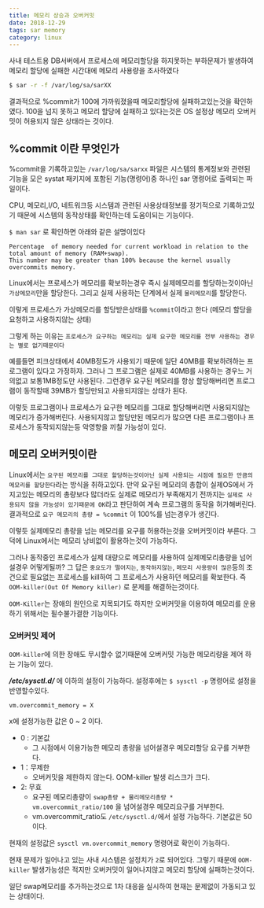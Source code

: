 ```yaml
---
title: 메모리 상승과 오버커밋 
date: 2018-12-29
tags: sar memory
category: linux
---
```


사내 테스트용 DB서버에서 프로세스에 메모리할당을 하지못하는 부하문제가 발생하여 메모리 할당에 실패한 시간대에 메모리 사용량을 조사하였다
```bash
$ sar -r -f /var/log/sa/sarXX
```
결과적으로 %commit가 100에 가까워졌을때 메모리할당에 실패하고있는것을 확인하였다.
100을 넘지 못하고 메모리 할당에 실패하고 있다는것은 OS 설정상 메모리 오버커밋이 허용되지 않은 상태라는 것이다. 


## %commit 이란 무엇인가
%commit을 기록하고있는 `/var/log/sa/sarxx` 파일은 시스템의 통계정보와 관련된 기능을 모은 systat 패키지에 포함된 기능(명령어)중 하나인 sar 명령어로 출력되는 파일이다.

CPU, 메모리,I/O, 네트워크등 시스템과 관련된 사용상태정보를 정기적으로 기록하고있기 때문에 시스템의 동작상태를 확인하는데 도움이되는 기능이다.

`$ man sar` 로 확인하면 아래와 같은 설명이있다

```
Percentage  of memory needed for current workload in relation to the total amount of memory (RAM+swap).
This number may be greater than 100% because the kernel usually overcommits memory.
```

Linux에서는 프로세스가 메모리를 확보하는경우 즉시 실제메모리를 할당하는것이아닌 `가상메모리`만을 할당한다. 그리고 실제 사용하는 단계에서 실제 `물리메모리`를 할당한다.

이렇게 프로세스가 가상메모리를 할당받은상태를 `%commit`이라고 한다
(메모리 할당을 요청하고 사용하지않는 상태)

그렇게 하는 이유는 `프로세스가 요구하는 메모리는 실제 요구한 메모리를 전부 사용하는 경우는 별로 없기때문이다`

예를들면 피크상태에서 40MB정도가 사용되기 때문에 일단 40MB를 확보하려하는 프로그램이 있다고 가정하자.
그러나 그 프로그램은 실제로 40MB를 사용하는 경우느 거의없고 보통1MB정도만 사용된다.
그런경우 요구된 메모리를 항상 할당해버리면 프로그램이 동작할때 39MB가 할당만되고 사용되지않는 상태가 된다.

이렇듯 프로그램이나 프로세스가 요구한 메모리를 그대로 할당해버리면 사용되지않는 메모리가 증가해버린다.
사용되지않고 할당만된 메모리가 많으면 다른 프로그램이나 프로세스가 동작되지않는등 악영향을 끼칠 가능성이 있다.


## 메모리 오버커밋이란
Linux에서는 `요구된 메모리를 그대로 할당하는것이아닌 실제 사용되는 시점에 필요한 만큼의 메모리를 할당한다`라는 방식을 취하고있다.
만약 요구된 메모리의 총합이 실제OS에서 가지고있는 메모리의 총량보다 많더라도 실제로 메모리가 부족해지기 전까지는 `실제로 사용되지 않을 가능성이 있기때문에 OK`라고 판단하여 계속 프로그램의 동작을 허가해버린다. 결과적으로 `요구 메모리의 총량 = %commit` 이 100%를 넘는경우가 생긴다.

이렇듯 실제메모리 총량을 넘는 메모리를 요구를 허용하는것을 오버커밋이라 부른다.
그덕에 Linux에서는 메모리 낭비없이 활용하는것이 가능하다.

그러나 동작중인 프로세스가 실제 대량으로 메모리를 사용하여 실제메모리총량을 넘어설경우 어떻게될까?
그 답은 `중요도가 떨어지는`, `동작하지않는`, `메모리 사용량이 많은`등의 조건으로 필요없는 프로세스를 kill하여 그 프로세스가 사용하던 메모리를 확보한다.
즉 `OOM-killer(Out Of Memory killer)` 로 문제를 해결하는것이다.

`OOM-Killer`는 장애의 원인으로 지목되기도 하지만 오버커밋을 이용하여 메모리를 운용하기 위해서는 필수불가결한 기능이다.

### 오버커밋 제어
`OOM-killer`에 의한 장애도 무시할수 없기때문에 오버커밋 가능한 메모리량을 제어 하는 기능이 있다.

__*/etc/sysctl.d/*__ 에 이하의 설정이 가능하다. 설정후에는 `$ sysctl -p` 명령어로 설정을 반영할수있다.

```
vm.overcommit_memory = X
```
x에 설정가능한 값은 0 ~ 2 이다.
*  0 : 기본값
    * 그 시점에서 이용가능한 메모리 총량을 넘어설경우 메모리할당 요구를 거부한다.
* 1：무제한
    * 오버커밋을 제한하지 않는다. OOM-killer 발생 리스크가 크다.
* 2: 무효
    * 요구된 메모리총량이 `swap총량 + 물리메모리총량 * vm.overcommit_ratio/100` 을 넘어설경우 메모리요구를 거부한다. 
    * vm.overcommit_ratio도 `/etc/sysctl.d/`에서 설정 가능하다. 기본값은 50이다.

현재의 설정값은 `sysctl vm.overcommit_memory` 명령어로 확인이 가능하다.

현재 문제가 일어나고 있는 사내 시스템은 설정치가 `2`로 되어있다. 그렇기 때문에 `OOM-killer` 발생가능성은 적지만 오버커밋이 일어나지않고 메모리 할당에 실패하는것이다.

일단 swap메모리를 추가하는것으로 1차 대응을 실시하여 현재는 문제없이 가동되고 있는 상태이다. 


